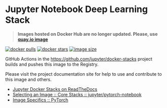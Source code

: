 # Jupyter Notebook Deep Learning Stack

> **Images hosted on Docker Hub are no longer updated. Please, use [quay.io image](https://quay.io/repository/jupyter/pytorch-notebook)**

[![docker pulls](https://img.shields.io/docker/pulls/jupyter/pytorch-notebook.svg)](https://hub.docker.com/r/jupyter/pytorch-notebook/)
[![docker stars](https://img.shields.io/docker/stars/jupyter/pytorch-notebook.svg)](https://hub.docker.com/r/jupyter/pytorch-notebook/)
[![image size](https://img.shields.io/docker/image-size/jupyter/pytorch-notebook/latest)](https://hub.docker.com/r/jupyter/pytorch-notebook/ "jupyter/pytorch-notebook image size")

GitHub Actions in the <https://github.com/jupyter/docker-stacks> project builds and pushes this image to the Registry.

Please visit the project documentation site for help to use and contribute to this image and others.

- [Jupyter Docker Stacks on ReadTheDocs](https://jupyter-docker-stacks.readthedocs.io/en/latest/index.html)
- [Selecting an Image :: Core Stacks :: jupyter/pytorch-notebook](https://jupyter-docker-stacks.readthedocs.io/en/latest/using/selecting.html#jupyter-pytorch-notebook)
- [Image Specifics :: PyTorch](https://jupyter-docker-stacks.readthedocs.io/en/latest/using/specifics.html#pytorch)
